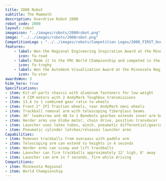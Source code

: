 ```yaml
---
title: 2008 Robot
subtitle: The Mammoth 
description: Overdrive Robot 2008
robot_code: 2008
layout: robot
imageicon: "../images/robots/2008robot.png"
image: "../../images/robots/2008robot.png"
CompetitionLogo : "../../images/robots/Competition Logos/2008_FIRST_Overdrive.jpeg"
features:
    - label: Won the Regional Engineering Inspiration Award at the Minnesota Regional
      icon: fa-road 
    - label: Made it to the FRC World Championship and competed in the Archimedes Division
      icon: fa-trophy 
    - label: Won the Autodesk Visualization Award at the Minnesota Regional
      icon: fa-star
awardsWon: 3
hide_hero: true
Specifications:
- item: Kit-of-parts chassis with aluminum fasteners for low weight
- item: 4 CIM motors with 2 AndyMark Toughbox transmissions
- item: 13.4 to 1 combined gear ratio to wheels
- item: Front 2" IFI Traction wheels, rear AndyMark omni wheels
- item: Trackball removal arm with telescoping fiberglass beams
- item: 36" leadscrew and 48 to 1 Banebots gearbox extends inner arm beam
- item: Herder arms use Globe motor, chain drive, position transducer
- item: Launcher uses latex tubes, winch, pneumatic differential/gearing
- item: Pneumatic cylinder latches/releases launcher arms
Capabilities:
- item: Removes trackballs from overpass with paddle arm
- item: Telescoping arm can extend to heights in 4 seconds
- item: Herder arms can scoop and lift trackballs
- item: Launcher can fire trackballs approximately 12' high, 8' away
- item: Launcher can arm in 7 seconds, fire while driving
Competitions:
- item: Minnesota Regional
- item: World Championship
---
```


